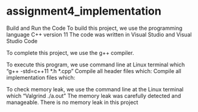 # assignment4_implementation

Build and Run the Code
To build this project, we use the programming language C++ version 11
    The code was written in Visual Studio and Visual Studio Code
    
To complete this project, we use the g++ compiler. 

To execute this program, we use command line at Linux terminal which “g++ -std=c++11 *.h *.cpp”
    Compile all header files which:
    Compile all implementation files which:
    
To check memory leak, we use the command line at the Linux terminal which “Valgrind ./a.out”
    The memory leak was carefully detected and manageable. There is no memory leak in this project
